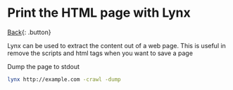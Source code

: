 # Print the HTML page with Lynx

[Back](../index.md){: .button}

Lynx can be used to extract the content out of a web page. This is useful in remove the scripts and html tags when you want to save a page

Dump the page to stdout

```sh
lynx http://example.com -crawl -dump
```

